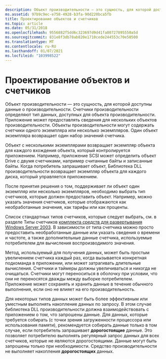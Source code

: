 ```yaml
---
description: Объект производительности — это сущность, для которой доступны данные о производительности.
ms.assetid: 97b9c9ec-e758-4928-b3fa-90d220bca5fb
title: Проектирование объектов и счетчиков
ms.topic: article
ms.date: 05/31/2018
ms.openlocfilehash: 9556882f5dd6c323697d9d41fa80727895550a5d
ms.sourcegitcommit: 831e8f3db78ab820e1710cede244553c70e50500
ms.translationtype: MT
ms.contentlocale: ru-RU
ms.lasthandoff: 01/07/2021
ms.locfileid: "103998522"
---
```

# <a name="object-and-counter-design"></a>Проектирование объектов и счетчиков

Объект производительности — это сущность, для которой доступны данные о производительности. Счетчики производительности определяют тип данных, доступных для объекта производительности. Приложение может предоставлять сведения для нескольких объектов производительности. Объекты производительности могут содержать счетчики одного экземпляра или несколько экземпляров. Один объект экземпляра возвращает один набор значений счетчика.

Объект с несколькими экземплярами возвращает экземпляр объекта для каждого вхождения объекта, который контролируется приложением. Например, приложение SCSI может определить объект Drive с двумя счетчиками, например считанные байты и записанные байты. Когда потребитель запрашивает объект, Библиотека DLL производительности возвращает экземпляр объекта для каждого диска, который управляется приложением.

После принятия решения о том, поддерживает ли объект один экземпляр или несколько экземпляров, необходимо выбрать тип счетчиков, которые должен предоставить объект. Например, можно указать значения счетчиков, которые отображаются как необработанные значения, как тарифы или как проценты.

Список стандартных типов счетчиков, которые следует выбрать, см. в разделе Типы счетчиков [комплекта средств для развертывания Windows Server 2003](/previous-versions/windows/it-pro/windows-server-2003/cc776490(v=ws.10)). В зависимости от типа счетчика можно просто предоставить необработанные данные или указать сведения о времени и частоте, а также дополнительные данные счетчика, используемые потребителем для вычисления воспроизводимого значения.

Метод, используемый для получения данных, может быть простым увеличением счетчика каждый раз, когда вызывается конкретная подкоманда в приложении, или может затрагивать длительные вычисления. Счетчики и таймеры должны увеличиваться и никогда не очищаться. Счетчики могут переноситься в оболочку при условии, что они не переносятся дважды между выборке потребителем. Приложение может сохранять и хранить данные в течение обычного выполнения, если оно не влияет на его производительность.

Для некоторых типов данных может быть более эффективным или уместным выполнять накопление данных по запросу. В этом случае библиотека DLL производительности должна взаимодействовать с приложением о том, что запрошены данные. Для данных, которые требуется собирать (с точки зрения загруженности процессора или использования памяти), рекомендуется собирать данные только в том случае, если потребитель запрашивает **дорогостоящие** данные. Это позволяет потребителю выполнять регулярный запрос данных для всех счетчиков, которые не являются дорогостоящими. Данные могут быть запрошены только при необходимости. Средство производительности не выполняет накопления **дорогостоящих** данных.

 

 
